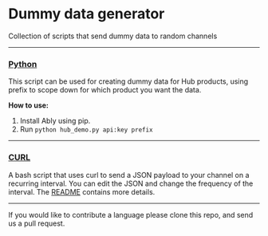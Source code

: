 # Dummy data generator

Collection of scripts that send dummy data to random channels

---

### [Python](./python/)

This script can be used for creating dummy data for Hub products, using prefix to scope down for which product you want the data.

**How to use:**

1. Install Ably using pip.
2. Run `python hub_demo.py api:key prefix`

---

### [CURL](./curl/README.md)

A bash script that uses curl to send a JSON payload to your channel on a recurring interval. You can edit the JSON and change the frequency of the interval. The [README](./curl/README.md) contains more details.

---

If you would like to contribute a language please clone this repo, and send us a pull request.

